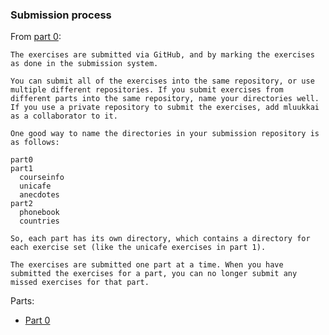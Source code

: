 ### Submission process

From [part 0](https://fullstackopen.com/en/part0/fundamentals_of_web_apps#running-application-logic-on-the-browser>):

```
The exercises are submitted via GitHub, and by marking the exercises as done in the submission system.

You can submit all of the exercises into the same repository, or use multiple different repositories. If you submit exercises from different parts into the same repository, name your directories well. If you use a private repository to submit the exercises, add mluukkai as a collaborator to it.

One good way to name the directories in your submission repository is as follows:

part0
part1
  courseinfo
  unicafe
  anecdotes
part2
  phonebook
  countries

So, each part has its own directory, which contains a directory for each exercise set (like the unicafe exercises in part 1).

The exercises are submitted one part at a time. When you have submitted the exercises for a part, you can no longer submit any missed exercises for that part.
```

Parts:

- [Part 0](https://fullstackopen.com/en/part0/fundamentals_of_web_apps#running-application-logic-on-the-browser)
